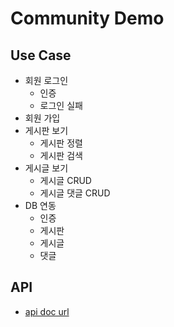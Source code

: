 # Community Demo
## Use Case
- 회원 로그인
    - 인증
    - 로그인 실패
- 회원 가입
- 게시판 보기
    - 게시판 정렬
    - 게시판 검색
- 게시글 보기
    - 게시글 CRUD
    - 게시글 댓글 CRUD
- DB 연동
    - 인증
    - 게시판
    - 게시글
    - 댓글

## API
- [api doc url](https://docs.google.com/spreadsheets/d/15i-mpqHaBtsV5zIeF54prHz9IdcXeuhsrDtdxWRkVAs/edit?gid=0#gid=0)